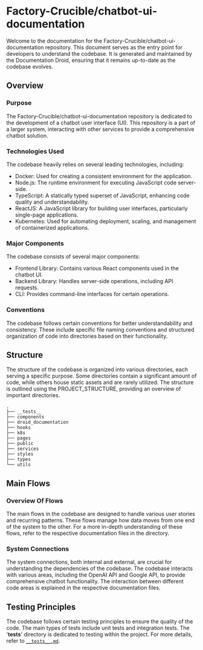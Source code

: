 
# Factory-Crucible/chatbot-ui-documentation

Welcome to the documentation for the Factory-Crucible/chatbot-ui-documentation repository. This document serves as the entry point for developers to understand the codebase. It is generated and maintained by the Documentation Droid, ensuring that it remains up-to-date as the codebase evolves.

## Overview

### Purpose

The Factory-Crucible/chatbot-ui-documentation repository is dedicated to the development of a chatbot user interface (UI). This repository is a part of a larger system, interacting with other services to provide a comprehensive chatbot solution.

### Technologies Used

The codebase heavily relies on several leading technologies, including:

- Docker: Used for creating a consistent environment for the application.
- Node.js: The runtime environment for executing JavaScript code server-side.
- TypeScript: A statically typed superset of JavaScript, enhancing code quality and understandability.
- ReactJS: A JavaScript library for building user interfaces, particularly single-page applications.
- Kubernetes: Used for automating deployment, scaling, and management of containerized applications.

### Major Components

The codebase consists of several major components:

- Frontend Library: Contains various React components used in the chatbot UI.
- Backend Library: Handles server-side operations, including API requests.
- CLI: Provides command-line interfaces for certain operations.

### Conventions

The codebase follows certain conventions for better understandability and consistency. These include specific file naming conventions and structured organization of code into directories based on their functionality.

## Structure

The structure of the codebase is organized into various directories, each serving a specific purpose. Some directories contain a significant amount of code, while others house static assets and are rarely utilized. The structure is outlined using the PROJECT_STRUCTURE, providing an overview of important directories.

```
.
├── __tests__
├── components
├── droid_documentation
├── hooks
├── k8s
├── pages
├── public
├── services
├── styles
├── types
└── utils
```

## Main Flows

### Overview Of Flows

The main flows in the codebase are designed to handle various user stories and recurring patterns. These flows manage how data moves from one end of the system to the other. For a more in-depth understanding of these flows, refer to the respective documentation files in the directory.

### System Connections

The system connections, both internal and external, are crucial for understanding the dependencies of the codebase. The codebase interacts with various areas, including the OpenAI API and Google API, to provide comprehensive chatbot functionality. The interaction between different code areas is explained in the respective documentation files.

## Testing Principles

The codebase follows certain testing principles to ensure the quality of the code. The main types of tests include unit tests and integration tests. The '**tests**' directory is dedicated to testing within the project. For more details, refer to [`__tests__.md`](./__tests__.md).

```
```
